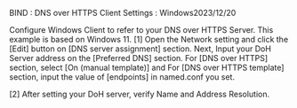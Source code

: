 BIND : DNS over HTTPS Client Settings : Windows2023/12/20
 	
Configure Windows Client to refer to your DNS over HTTPS Server. This example is based on Windows 11.
[1]	Open the Network setting and click the [Edit] button on [DNS server assignment] section. Next, Input your DoH Server address on the [Preferred DNS] section. For [DNS over HTTPS] section, select [On (manual template)] and For [DNS over HTTPS template] section, input the value of [endpoints] in named.conf you set.

[2]	After setting your DoH server, verify Name and Address Resolution.
